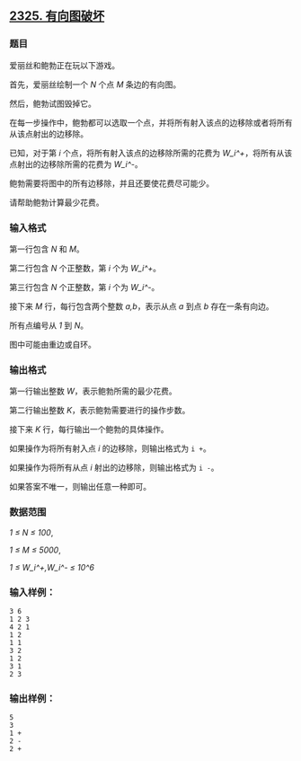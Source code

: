 ## [2325. 有向图破坏](https://www.acwing.com/problem/content/2327/)

### 题目

爱丽丝和鲍勃正在玩以下游戏。

首先，爱丽丝绘制一个 *N* 个点 *M* 条边的有向图。

然后，鲍勃试图毁掉它。

在每一步操作中，鲍勃都可以选取一个点，并将所有射入该点的边移除或者将所有从该点射出的边移除。

已知，对于第 *i* 个点，将所有射入该点的边移除所需的花费为 *W_i^+*，将所有从该点射出的边移除所需的花费为 *W_i^-*。

鲍勃需要将图中的所有边移除，并且还要使花费尽可能少。

请帮助鲍勃计算最少花费。

### 输入格式

第一行包含 *N* 和 *M*。

第二行包含 *N* 个正整数，第 *i* 个为 *W_i^+*。

第三行包含 *N* 个正整数，第 *i* 个为 *W_i^-*。

接下来 *M* 行，每行包含两个整数 *a,b*，表示从点 *a* 到点 *b* 存在一条有向边。

所有点编号从 *1* 到 *N*。

图中可能由重边或自环。

### 输出格式

第一行输出整数 *W*，表示鲍勃所需的最少花费。

第二行输出整数 *K*，表示鲍勃需要进行的操作步数。

接下来 *K* 行，每行输出一个鲍勃的具体操作。

如果操作为将所有射入点 *i* 的边移除，则输出格式为 `i +`。

如果操作为将所有从点 *i* 射出的边移除，则输出格式为 `i -`。

如果答案不唯一，则输出任意一种即可。

### 数据范围

*1 ≤ N ≤ 100*,

*1 ≤ M ≤ 5000*,

*1 ≤ W_i^+,W_i^- ≤ 10^6*

### 输入样例：

```
3 6
1 2 3
4 2 1
1 2
1 1
3 2
1 2
3 1
2 3
```

### 输出样例：

```
5
3
1 +
2 -
2 +
```
